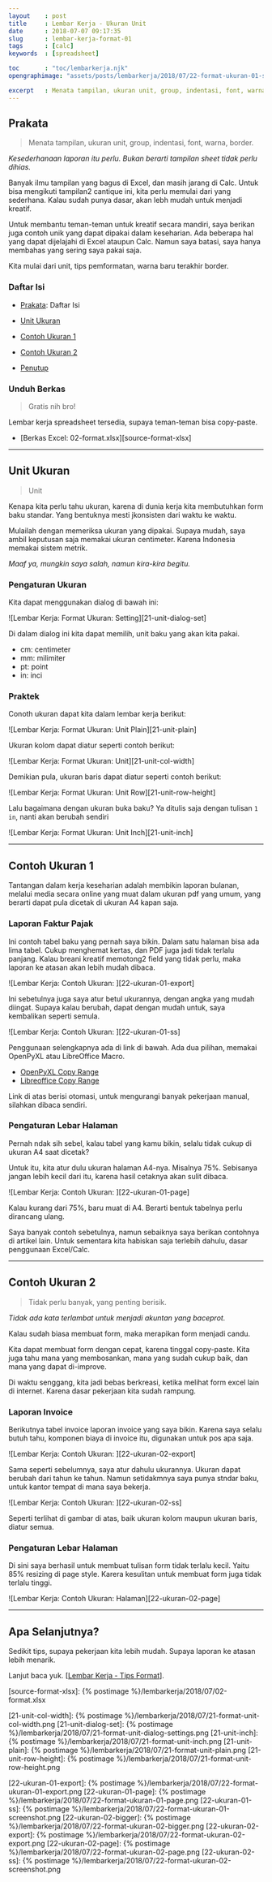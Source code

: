 ```yaml
---
layout    : post
title     : Lembar Kerja - Ukuran Unit
date      : 2018-07-07 09:17:35
slug      : lembar-kerja-format-01
tags      : [calc]
keywords  : [spreadsheet]

toc       : "toc/lembarkerja.njk"
opengraphimage: "assets/posts/lembarkerja/2018/07/22-format-ukuran-01-screenshot.png"

excerpt   : Menata tampilan, ukuran unit, group, indentasi, font, warna, border.
---
```


<a name="prakata"></a>

## Prakata

> Menata tampilan, ukuran unit, group, indentasi, font, warna, border.

_Kesederhanaan laporan itu perlu._
_Bukan berarti tampilan sheet tidak perlu dihias._

Banyak ilmu tampilan yang bagus di Excel,
dan masih jarang di Calc.
Untuk bisa mengikuti tampilan2 cantique ini,
kita perlu memulai dari yang sederhana.
Kalau sudah punya dasar, akan lebh mudah untuk menjadi kreatif.

Untuk membantu teman-teman untuk kreatif secara mandiri,
saya berikan juga contoh unik yang dapat dipakai dalam keseharian.
Ada beberapa hal yang dapat dijelajahi di Excel ataupun Calc.
Namun saya batasi, saya hanya membahas yang sering saya pakai saja.

Kita mulai dari unit, tips pemformatan, warna baru terakhir border.

### Daftar Isi

* [Prakata](#prakata): Daftar Isi

* [Unit Ukuran](#unit)

* [Contoh Ukuran 1](#contoh)

* [Contoh Ukuran 2](#contoh)

* [Penutup](#penutup)

### Unduh Berkas

> Gratis nih bro!

Lembar kerja spreadsheet tersedia,
supaya teman-teman bisa copy-paste.

* [Berkas Excel: 02-format.xlsx][source-format-xlsx]

-- -- --

<a name="ukuran"></a>

## Unit Ukuran

> Unit

Kenapa kita perlu tahu ukuran,
karena di dunia kerja kita membutuhkan form baku standar.
Yang bentuknya mesti jkonsisten dari waktu ke waktu.

Mulailah dengan memeriksa ukuran yang dipakai.
Supaya mudah, saya ambil keputusan saja memakai ukuran centimeter.
Karena Indonesia memakai sistem metrik.

_Maaf ya, mungkin saya salah, namun kira-kira begitu._

### Pengaturan Ukuran

Kita dapat menggunakan dialog di bawah ini:

![Lembar Kerja: Format Ukuran: Setting][21-unit-dialog-set]

Di dalam dialog ini kita dapat memilih,
unit baku yang akan kita pakai.
* cm: centimeter
* mm: milimiter
* pt: point
* in: inci

### Praktek

Conoth ukuran dapat kita dalam lembar kerja berikut:

![Lembar Kerja: Format Ukuran: Unit Plain][21-unit-plain]

Ukuran kolom dapat diatur seperti contoh berikut:

![Lembar Kerja: Format Ukuran: Unit][21-unit-col-width]

Demikian pula, 
ukuran baris dapat diatur seperti contoh berikut:

![Lembar Kerja: Format Ukuran: Unit Row][21-unit-row-height]

Lalu bagaimana dengan ukuran buka baku?
Ya ditulis saja dengan tulisan `1 in`,
nanti akan berubah sendiri

![Lembar Kerja: Format Ukuran: Unit Inch][21-unit-inch]

-- -- --

<a name="contoh1"></a>

## Contoh Ukuran 1

Tantangan dalam kerja keseharian adalah membikin laporan bulanan,
melalui media secara online yang muat dalam ukuran pdf yang umum,
yang berarti dapat pula dicetak di ukuran A4 kapan saja.

### Laporan Faktur Pajak

Ini contoh tabel baku yang pernah saya bikin.
Dalam satu halaman bisa ada lima tabel.
Cukup menghemat kertas, dan PDF juga jadi tidak terlalu panjang.
Kalau breani kreatif memotong2 field yang tidak perlu,
maka laporan ke atasan akan lebih mudah dibaca.

![Lembar Kerja: Contoh Ukuran: ][22-ukuran-01-export]

Ini sebetulnya juga saya atur betul ukurannya,
dengan angka yang mudah diingat.
Supaya kalau berubah, dapat dengan mudah untuk,
saya kembalikan seperti semula.

![Lembar Kerja: Contoh Ukuran: ][22-ukuran-01-ss]

Penggunaan selengkapnya ada di link di bawah.
Ada dua pilihan, memakai OpenPyXL atau LibreOffice Macro.

* [OpenPyXL Copy Range][openpyxl-copy]
* [Libreoffice Copy Range][libreoffice-copy]

Link di atas berisi otomasi,
untuk mengurangi banyak pekerjaan manual,
silahkan dibaca sendiri.

### Pengaturan Lebar Halaman

Pernah ndak sih sebel, kalau tabel yang kamu bikin, 
selalu tidak cukup di ukuran A4 saat dicetak?

Untuk itu, kita atur dulu ukuran halaman A4-nya.
Misalnya 75%. Sebisanya jangan lebih kecil dari itu,
karena hasil cetaknya akan sulit dibaca.

![Lembar Kerja: Contoh Ukuran: ][22-ukuran-01-page]

Kalau kurang dari 75%, baru muat di A4.
Berarti bentuk tabelnya perlu dirancang ulang.

Saya banyak contoh sebetulnya,
namun sebaiknya saya berikan contohnya di artikel lain.
Untuk sementara kita habiskan saja terlebih dahulu,
dasar penggunaan Excel/Calc.

-- -- --

<a name="contoh2"></a>

## Contoh Ukuran 2

> Tidak perlu banyak, yang penting berisik.

_Tidak ada kata terlambat untuk menjadi akuntan yang baceprot._

Kalau sudah biasa membuat form,
maka merapikan form menjadi candu.

Kita dapat membuat form dengan cepat,
karena tinggal copy-paste.
Kita juga tahu mana yang membosankan,
mana yang sudah cukup baik,
dan mana yang dapat di-improve.

Di waktu senggang, kita jadi bebas berkreasi,
ketika melihat form excel lain di internet.
Karena dasar pekerjaan kita sudah rampung.

### Laporan Invoice

Berikutnya tabel invoice laporan invoice yang saya bikin.
Karena saya selalu butuh tahu, komponen biaya di invoice itu,
digunakan untuk pos apa saja.

![Lembar Kerja: Contoh Ukuran: ][22-ukuran-02-export]

Sama seperti sebelumnya, saya atur dahulu ukurannya.
Ukuran dapat berubah dari tahun ke tahun.
Namun setidakmnya saya punya stndar baku,
untuk kantor tempat di mana saya bekerja.

![Lembar Kerja: Contoh Ukuran: ][22-ukuran-02-ss]

Seperti terlihat di gambar di atas,
baik ukuran kolom maupun ukuran baris, diatur semua.

### Pengaturan Lebar Halaman

Di sini saya berhasil untuk membuat tulisan form tidak terlalu kecil.
Yaitu 85% resizing di page style.
Karera kesulitan untuk membuat form juga tidak terlalu tinggi.

![Lembar Kerja: Contoh Ukuran: Halaman][22-ukuran-02-page]

-- -- --

<a name="selanjutnya"></a>

## Apa Selanjutnya?

Sedikit tips, supaya pekerjaan kita lebih mudah.
Supaya laporan ke atasan lebih menarik.

Lanjut baca yuk. 
[[Lembar Kerja - Tips Format][local-whats-next]].

[//]: <> ( -- -- -- links below -- -- -- )

[local-whats-next]:     /lembarkerja/2018/07/09/lembar-kerja-format-02.html

[source-format-xlsx]:   {% postimage %}/lembarkerja/2018/07/02-format.xlsx

[openpyxl-copy]:        https://epsi.bitbucket.io/automation/2022/09/11/python-excel-copy-range/
[libreoffice-copy]:     https://epsi.bitbucket.io/automation/2022/09/21/python-libreoffice-copy-range/

[21-unit-col-width]:    {% postimage %}/lembarkerja/2018/07/21-format-unit-col-width.png
[21-unit-dialog-set]:   {% postimage %}/lembarkerja/2018/07/21-format-unit-dialog-settings.png
[21-unit-inch]:         {% postimage %}/lembarkerja/2018/07/21-format-unit-inch.png
[21-unit-plain]:        {% postimage %}/lembarkerja/2018/07/21-format-unit-plain.png
[21-unit-row-height]:   {% postimage %}/lembarkerja/2018/07/21-format-unit-row-height.png

[22-ukuran-01-export]:  {% postimage %}/lembarkerja/2018/07/22-format-ukuran-01-export.png
[22-ukuran-01-page]:    {% postimage %}/lembarkerja/2018/07/22-format-ukuran-01-page.png
[22-ukuran-01-ss]:      {% postimage %}/lembarkerja/2018/07/22-format-ukuran-01-screenshot.png
[22-ukuran-02-bigger]:  {% postimage %}/lembarkerja/2018/07/22-format-ukuran-02-bigger.png
[22-ukuran-02-export]:  {% postimage %}/lembarkerja/2018/07/22-format-ukuran-02-export.png
[22-ukuran-02-page]:    {% postimage %}/lembarkerja/2018/07/22-format-ukuran-02-page.png
[22-ukuran-02-ss]:      {% postimage %}/lembarkerja/2018/07/22-format-ukuran-02-screenshot.png
